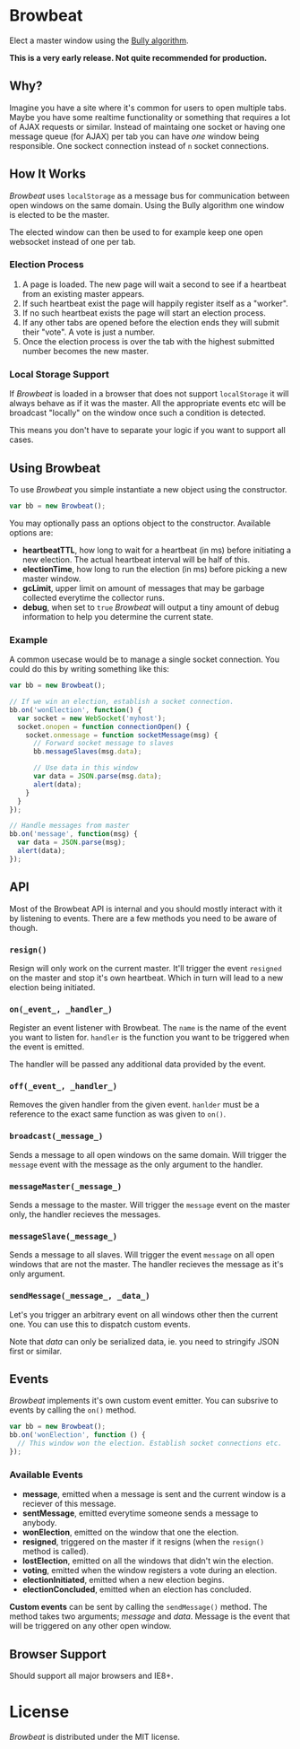# Browbeat

Elect a master window using the
[Bully algorithm](http://en.wikipedia.org/wiki/Bully_algorithm).

__This is a very early release. Not quite recommended for production.__

## Why?

Imagine you have a site where it's common for users to open multiple tabs.
Maybe you have some realtime functionality or something that requires a lot of
AJAX requests or similar. Instead of maintaing one socket or having
one message queue (for AJAX) per tab you can have _one_ window being
responsible. One sockect connection instead of `n` socket connections.

## How It Works

_Browbeat_ uses `localStorage` as a message bus for communication between open
windows on the same domain. Using the Bully algorithm one window is elected to
be the master.

The elected window can then be used to for example keep one open websocket
instead of one per tab.

### Election Process

1. A page is loaded. The new page will wait a second to see if a heartbeat
from an existing master appears.
2. If such heartbeat exist the page will happily register itself as a "worker".
3. If no such heartbeat exists the page will start an election process.
4. If any other tabs are opened before the election ends they will submit their
"vote". A vote is just a number.
5. Once the election process is over the tab with the highest submitted number
becomes the new master.

### Local Storage Support

If _Browbeat_ is loaded in a browser that does not support `localStorage` it will
always behave as if it was the master. All the appropriate events etc
will be broadcast "locally" on the window once such a condition is detected.

This means you don't have to separate your logic if you want to support all
cases.

## Using Browbeat

To use _Browbeat_ you simple instantiate a new object using the constructor.

```javascript
var bb = new Browbeat();
```

You may optionally pass an options object to the constructor. Available options
are:

* **heartbeatTTL**, how long to wait for a heartbeat (in ms) before initiating
a new election. The actual heartbeat interval will be half of this.
* **electionTime**, how long to run the election (in ms) before picking a new
master window.
* **gcLimit**, upper limit on amount of messages that may be garbage collected
everytime the collector runs.
* **debug**, when set to `true` _Browbeat_ will output a tiny amount of debug
information to help you determine the current state.

### Example

A common usecase would be to manage a single socket connection. You could do
this by writing something like this:

```javascript
var bb = new Browbeat();

// If we win an election, establish a socket connection.
bb.on('wonElection', function() {
  var socket = new WebSocket('myhost');
  socket.onopen = function connectionOpen() {
    socket.onmessage = function socketMessage(msg) {
      // Forward socket message to slaves
      bb.messageSlaves(msg.data);

      // Use data in this window
      var data = JSON.parse(msg.data);
      alert(data);
    }
  }
});

// Handle messages from master
bb.on('message', function(msg) {
  var data = JSON.parse(msg);
  alert(data);
});
```

## API

Most of the Browbeat API is internal and you should mostly interact with it by
listening to events. There are a few methods you need to be aware of though.

### `resign()`

Resign will only work on the current master. It'll trigger the event `resigned`
on the master and stop it's own heartbeat. Which in turn will lead to a new
election being initiated.

### `on(_event_, _handler_)`

Register an event listener with Browbeat. The `name` is the name of the event
you want to listen for. `handler` is the function you want to be triggered
when the event is emitted.

The handler will be passed any additional data provided by the event.

### `off(_event_, _handler_)`

Removes the given handler from the given event. `hanlder` must be a reference
to the exact same function as was given to `on()`.

### `broadcast(_message_)`

Sends a message to all open windows on the same domain. Will trigger the
`message` event with the message as the only argument to the handler.

### `messageMaster(_message_)`

Sends a message to the master. Will trigger the `message` event on the master
only, the handler recieves the messages.

### `messageSlave(_message_)`

Sends a message to all slaves. Will trigger the event `message` on all open
windows that are not the master. The handler recieves the message as it's only
argument.

### `sendMessage(_message_, _data_)`

Let's you trigger an arbitrary event on all windows other then the current one.
You can use this to dispatch custom events.

Note that _data_ can only be serialized data, ie. you need to stringify JSON
first or similar.

## Events

_Browbeat_ implements it's own custom event emitter. You can subsrive to events
by calling the `on()` method.

```javascript
var bb = new Browbeat();
bb.on('wonElection', function () {
  // This window won the election. Establish socket connections etc.
});
```

### Available Events

* **message**, emitted when a message is sent and the current window is a
reciever of this message.
* **sentMessage**, emitted everytime someone sends a message to anybody.
* **wonElection**, emitted on the window that one the election.
* **resigned**, triggered on the master if it resigns (when the `resign()`
method is called).
* **lostElection**, emitted on all the windows that didn't win the election.
* **voting**, emitted when the window registers a vote during an election.
* **electionInitiated**, emitted when a new election begins.
* **electionConcluded**, emitted when an election has concluded.

**Custom events** can be sent by calling the `sendMessage()` method. The
method takes two arguments; _message_ and _data_. Message is the event that
will be triggered on any other open window.

## Browser Support

Should support all major browsers and IE8+.

# License

_Browbeat_ is distributed under the MIT license.

